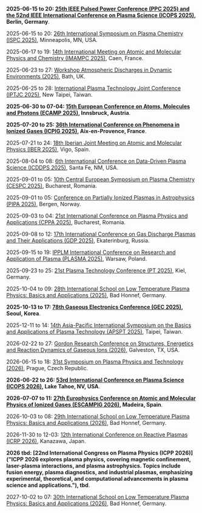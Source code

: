 **2025-06-15 to 20: [25th IEEE Pulsed Power Conference (PPC 2025) and the 52nd IEEE International Conference on Plasma Science (ICOPS 2025)](https://ppps2025.kit.edu "This joint conference explores pulsed power and plasma science, covering high-voltage systems, plasma diagnostics, and laser-plasma interactions. Topics include inertial confinement fusion, plasma processing, and applications in energy and defense, emphasizing experimental and computational advancements."), Berlin, Germany**.

2025-06-15 to 20: [26th International Symposium on Plasma Chemistry (ISPC 2025)](https://ispc-conference.org "ISPC 2025 focuses on plasma chemistry, covering plasma-surface interactions, plasma synthesis, and reactive species. Topics include plasma catalysis, nanomaterial production, and applications in environmental and biomedical fields, emphasizing chemical processes in plasma environments."), Minneapolis, MN, USA.

2025-06-17 to 19: [14th International Meeting on Atomic and Molecular Physics and Chemistry (IMAMPC 2025)](https://imampc2025.sciencesconf.org "IMAMPC 2025 focuses on atomic and molecular physics and chemistry, covering plasma interactions, molecular dynamics, and spectroscopy. Topics include reactive collisions, plasma chemistry, and applications in astrophysics and materials, emphasizing experimental and theoretical studies."), Caen, France.

2025-06-23 to 27: [Workshop Atmospheric Discharges in Dynamic Environments (2025)](https://ctrwiae.org/events "This workshop focuses on atmospheric discharges, covering plasma dynamics, lightning physics, and electromagnetic effects. Topics include plasma modeling, discharge diagnostics, and applications in meteorology and aerospace, emphasizing experimental and computational studies of atmospheric plasmas."), Bath, UK.

2025-06-25 to 28: [International Plasma Technology Joint Conference (IPTJC 2025)](https://iptjc2025.conf.tw/), New Taipei, Taiwan.

**2025-06-30 to 07-04: [15th European Conference on Atoms, Molecules and Photons (ECAMP 2025)](https://ecamp15.org "ECAMP 2025 focuses on atomic, molecular, and photonic physics, covering quantum optics, plasma interactions, and molecular dynamics. Topics include photon-matter interactions, cold atoms, and applications in quantum technologies, emphasizing experimental and theoretical advancements."), Innsbruck, Austria**.

**2025-07-20 to 25: [36th International Conference on Phenomena in Ionized Gases (ICPIG 2025)](https://icpig2025.sciencesconf.org "ICPIG 2025 focuses on ionized gas phenomena, covering plasma diagnostics, discharge physics, and plasma-surface interactions. Topics include plasma processing, astrophysical plasmas, and applications in energy and medicine, emphasizing experimental and theoretical plasma science advancements."), Aix-en-Provence, France**.

2025-07-21 to 24: [18th Iberian Joint Meeting on Atomic and Molecular Physics (IBER 2025)](https://iber2025.webs5.uvigo.es "IBER 2025 focuses on atomic and molecular physics, covering plasma interactions, spectroscopy, and collision dynamics. Topics include plasma chemistry, astrophysical molecules, and applications in materials science, emphasizing experimental and theoretical atomic and molecular studies."), Vigo, Spain.

2025-08-04 to 08: [6th International Conference on Data-Driven Plasma Science (ICDDPS 2025)](https://web.cvent.com/event/7de9d238-e170-4fbf-8de5-20abc5c6eb49/), Santa Fe, NM, USA.

2025-09-01 to 05: [10th Central European Symposium on Plasma Chemistry (CESPC 2025)](https://cespc.inflpr.ro "CESPC 2025 focuses on plasma chemistry, covering plasma synthesis, reactive plasmas, and plasma-surface interactions. Topics include applications in materials processing, environmental remediation, and nanotechnology, emphasizing experimental and computational advances in plasma chemical processes."), Bucharest, Romania.

2025-09-01 to 05: [Conference on Partially Ionized Plasmas in Astrophysics (PIPA 2025)](https://uib.no/en/ift/173827/partially-ionized-plasmas-astrophysics-pipa2025 "PIPA 2025 focuses on partially ionized plasmas in astrophysics, covering plasma dynamics, magnetic reconnection, and ionization processes. Topics include applications in stellar atmospheres, interstellar medium, and accretion disks, emphasizing computational and observational plasma astrophysics."), Bergen, Norway.

2025-09-03 to 04: [21st International Conference on Plasma Physics and Applications (CPPA 2025)](https://cespc.inflpr.ro "CPPA 2025 focuses on plasma physics, covering plasma generation, diagnostics, and plasma-surface interactions. Topics include applications in fusion, materials processing, and biomedical plasmas, emphasizing experimental and computational advances in plasma science and technology."), Bucharest, Romania.

2025-09-08 to 12: [17th International Conference on Gas Discharge Plasmas and Their Applications (GDP 2025)](https://gdp2025.uran.ru/ "GDP 2025 focuses on gas discharge plasmas, covering plasma generation, diagnostics, and applications. Topics include plasma processing, lighting, and biomedical plasmas, emphasizing experimental and computational advances in gas discharge plasma technologies and their industrial applications."), Ekaterinburg, Russia.

2025-09-15 to 19: [IPPLM International Conference on Research and Application of Plasma (PLASMA 2025)](https://plasma2025.ipplm.pl "PLASMA 2025 focuses on plasma research, covering plasma generation, diagnostics, and plasma-surface interactions. Topics include applications in fusion, materials processing, and space plasmas, emphasizing experimental and computational advances in plasma science and technology."), Warsaw, Poland.

2025-09-23 to 25: [21st Plasma Technology Conference (PT 2025)](https://pt21-kiel.de "PT 2025 focuses on plasma technology, covering plasma processing, surface modification, and plasma diagnostics. Topics include applications in semiconductors, biomedical coatings, and energy, emphasizing experimental and computational advances in plasma-based technological innovations."), Kiel, Germany.

2025-10-04 to 09: [28th International School on Low Temperature Plasma Physics: Basics and Applications (2025)](https://www.plasma-school.org/ "This school explores low-temperature plasma physics, covering plasma generation, diagnostics, and applications. Topics include plasma chemistry, surface processing, and biomedical plasmas, emphasizing fundamental principles and computational modeling for practical applications in industry and medicine."), Bad Honnef, Germany.

**2025-10-13 to 17: [78th Gaseous Electronics Conference (GEC 2025)](https://apsgec.org/gec2025/ "GEC 2025 focuses on gaseous electronics, covering plasma discharges, electron collisions, and plasma chemistry. Topics include applications in semiconductor processing, lighting, and biomedical plasmas, emphasizing experimental and computational studies of low-temperature plasma phenomena and technologies."), Seoul, Korea**.

2025-12-11 to 14: [14th Asia-Pacific International Symposium on the Basics and Applications of Plasma Technology (APSPT 2025)](https://apspt-14.tw/), Taipei, Taiwan.

2026-02-22 to 27: [Gordon Research Conference on Structures, Energetics and Reaction Dynamics of Gaseous Ions (2026)](https://www.grc.org/structures-energetics-and-reaction-dynamics-of-gaseous-ions-conference/2026/ "Explores gaseous ion chemistry and dynamics. Topics include ion structures, reaction mechanisms, and computational modeling of energetics in plasma and gas-phase systems."), Galveston, TX, USA.

2026-06-15 to 18: [31st Symposium on Plasma Physics and Technology (2026)](https://www.plasmaconference.cz/ "This symposium explores plasma physics, covering magnetic confinement, plasma diagnostics, and low-temperature plasmas. Topics include fusion energy, plasma processing, and biomedical applications, emphasizing experimental and computational advancements in plasma science and technology."), Prague, Czech Republic.

**2026-06-22 to 26: [53rd International Conference on Plasma Science (ICOPS 2026)](https://icops.ieee.org/icops2026/ "ICOPS 2026 focuses on plasma science, covering plasma diagnostics, laser-plasma interactions, and plasma applications. Topics include fusion, space plasmas, and plasma processing, emphasizing experimental, theoretical, and computational advancements in plasma physics and technology."), Lake Tahoe, NV, USA**.

**2026-07-07 to 11: [27th Europhysics Conference on Atomic and Molecular Physics of Ionized Gases (ESCAMPIG 2026)](https://escampig2024.physics.muni.cz "ESCAMPIG 2026 focuses on atomic and molecular physics of ionized gases, covering plasma kinetics, electron collisions, and plasma chemistry. Topics include applications in plasma processing, lighting, and biomedicine, emphasizing experimental and computational plasma science advancements."), Madeira, Spain**.

2026-10-03 to 08: [29th International School on Low Temperature Plasma Physics: Basics and Applications (2026)](https://www.plasma-school.org/ "This school explores low-temperature plasma physics, covering plasma generation, diagnostics, and applications. Topics include plasma chemistry, surface processing, and biomedical plasmas, emphasizing fundamental principles and computational modeling for industrial and medical applications."), Bad Honnef, Germany.

2026-11-30 to 12-03: [12th International Conference on Reactive Plasmas (ICRP 2026)](https://annex.jsap.or.jp/plasma/PE_files/meetings.html "ICRP 2026 focuses on reactive plasmas, covering plasma chemistry, etching, and deposition. Topics include applications in semiconductor manufacturing, surface modification, and nanotechnology, emphasizing experimental and computational studies of reactive plasma processes and technologies."), Kanazawa, Japan.

**2026 tbd: [22nd International Congress on Plasma Physics (ICPP 2026)]("ICPP 2026 explores plasma physics, covering magnetic confinement, laser-plasma interactions, and plasma astrophysics. Topics include fusion energy, plasma diagnostics, and industrial plasmas, emphasizing experimental, theoretical, and computational advancements in plasma science and applications."), tbd**.

2027-10-02 to 07: [30th International School on Low Temperature Plasma Physics: Basics and Applications (2026)](https://www.plasma-school.org/ "This school explores low-temperature plasma physics, covering plasma generation, diagnostics, and applications. Topics include plasma-surface interactions, biomedical plasmas, and industrial processing, emphasizing fundamental principles and computational modeling for practical plasma applications."), Bad Honnef, Germany.

